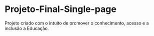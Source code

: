 # Projeto-Final-Single-page
Projeto criado com o intuito de promover o conhecimento, acesso e a inclusão a Educação.

